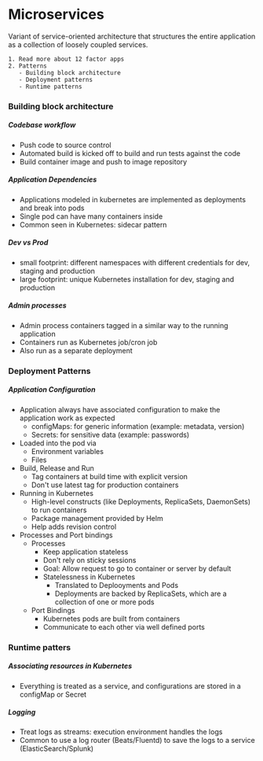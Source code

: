 # Microservices

Variant of service-oriented architecture that structures the entire application as a collection of loosely coupled services. 

```
1. Read more about 12 factor apps
2. Patterns
   - Building block architecture
   - Deployment patterns
   - Runtime patterns
```

### Building block architecture
##### Codebase workflow
  - Push code to source control
  - Automated build is kicked off to build and run tests against the code
  - Build container image and push to image repository

##### Application Dependencies
  - Applications modeled in kubernetes are implemented as deployments and break into pods
  - Single pod can have many containers inside
  - Common seen in Kubernetes: sidecar pattern

##### Dev vs Prod
  - small footprint: different namespaces with different credentials for dev, staging and production
  - large footprint: unique Kubernetes installation for dev, staging and production

##### Admin processes
  - Admin process containers tagged in a similar way to the running application
  - Containers run as Kubernetes job/cron job
  - Also run as a separate deployment

### Deployment Patterns
##### Application Configuration
- Application always have associated configuration to make the application work as expected
    - configMaps: for generic information (example: metadata, version)
    - Secrets: for sensitive data (example: passwords)
- Loaded into the pod via
    - Environment variables
    - Files
- Build, Release and Run
    - Tag containers at build time with explicit version
    - Don't use latest tag for production containers
- Running in Kubernetes
    - High-level constructs (like Deployments, ReplicaSets, DaemonSets) to run containers
    - Package management provided by Helm
    - Help adds revision control
- Processes and Port bindings
    - Processes
        - Keep application stateless
        - Don't rely on sticky sessions
        - Goal: Allow request to go to container or server by default
        - Statelessness in Kubernetes
            - Translated to Deplooyments and Pods
            - Deployments are backed by ReplicaSets, which are a collection of one or more pods
    - Port Bindings
        - Kubernetes pods are built from containers
        - Communicate to each other via well defined ports

### Runtime patters

##### Associating resources in Kubernetes
- Everything is treated as a service, and configurations are stored in a configMap or Secret

##### Logging
- Treat logs as streams: execution environment handles the logs
- Common to use a log router (Beats/Fluentd) to save the logs to a service (ElasticSearch/Splunk)

